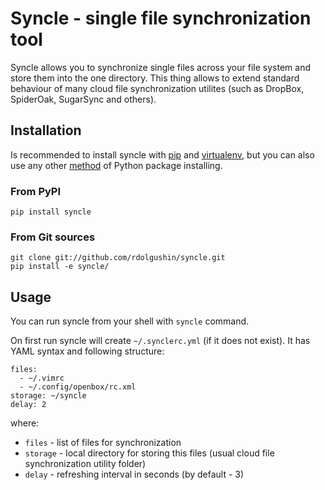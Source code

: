 Syncle - single file synchronization tool
=========================================

Syncle allows you to synchronize single files across your file system and store them into the one directory.
This thing allows to extend standard behaviour of many cloud file synchronization utilites (such as DropBox, SpiderOak, SugarSync and others).

Installation
------------

Is recommended to install syncle with [pip](http://www.pip-installer.org) and [virtualenv](http://www.virtualenv.org/), but you can also use any other [method](http://wiki.python.org/moin/CheeseShopTutorial) of Python package installing.

### From PyPI

    pip install syncle

### From Git sources

    git clone git://github.com/rdolgushin/syncle.git
    pip install -e syncle/

Usage
-----

You can run syncle from your shell with `syncle` command.

On first run syncle will create `~/.synclerc.yml` (if it does not exist). It has YAML syntax and following structure:

    files:
      - ~/.vimrc
      - ~/.config/openbox/rc.xml
    storage: ~/syncle
    delay: 2

where:

* `files` - list of files for synchronization
* `storage` - local directory for storing this files (usual cloud file synchronization utility folder)
* `delay` - refreshing interval in seconds (by default - 3)

